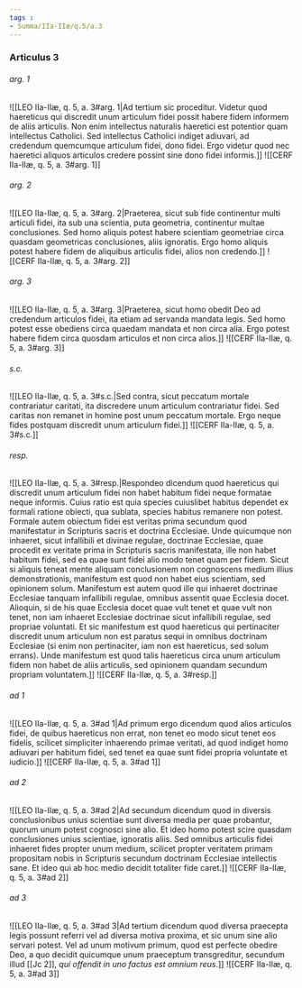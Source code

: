 ```yaml
---
tags : 
- Summa/IIa-IIæ/q.5/a.3
---
```


### Articulus 3

###### arg. 1
![[LEO IIa-IIæ, q. 5, a. 3#arg. 1|Ad tertium sic proceditur. Videtur quod haereticus qui discredit unum articulum fidei possit habere fidem informem de aliis articulis. Non enim intellectus naturalis haeretici est potentior quam intellectus Catholici. Sed intellectus Catholici indiget adiuvari, ad credendum quemcumque articulum fidei, dono fidei. Ergo videtur quod nec haeretici aliquos articulos credere possint sine dono fidei informis.]]
![[CERF IIa-IIæ, q. 5, a. 3#arg. 1]]

###### arg. 2
![[LEO IIa-IIæ, q. 5, a. 3#arg. 2|Praeterea, sicut sub fide continentur multi articuli fidei, ita sub una scientia, puta geometria, continentur multae conclusiones. Sed homo aliquis potest habere scientiam geometriae circa quasdam geometricas conclusiones, aliis ignoratis. Ergo homo aliquis potest habere fidem de aliquibus articulis fidei, alios non credendo.]]
![[CERF IIa-IIæ, q. 5, a. 3#arg. 2]]

###### arg. 3
![[LEO IIa-IIæ, q. 5, a. 3#arg. 3|Praeterea, sicut homo obedit Deo ad credendum articulos fidei, ita etiam ad servanda mandata legis. Sed homo potest esse obediens circa quaedam mandata et non circa alia. Ergo potest habere fidem circa quosdam articulos et non circa alios.]]
![[CERF IIa-IIæ, q. 5, a. 3#arg. 3]]

###### s.c.
![[LEO IIa-IIæ, q. 5, a. 3#s.c.|Sed contra, sicut peccatum mortale contrariatur caritati, ita discredere unum articulum contrariatur fidei. Sed caritas non remanet in homine post unum peccatum mortale. Ergo neque fides postquam discredit unum articulum fidei.]]
![[CERF IIa-IIæ, q. 5, a. 3#s.c.]]

###### resp.
![[LEO IIa-IIæ, q. 5, a. 3#resp.|Respondeo dicendum quod haereticus qui discredit unum articulum fidei non habet habitum fidei neque formatae neque informis. Cuius ratio est quia species cuiuslibet habitus dependet ex formali ratione obiecti, qua sublata, species habitus remanere non potest. Formale autem obiectum fidei est veritas prima secundum quod manifestatur in Scripturis sacris et doctrina Ecclesiae. Unde quicumque non inhaeret, sicut infallibili et divinae regulae, doctrinae Ecclesiae, quae procedit ex veritate prima in Scripturis sacris manifestata, ille non habet habitum fidei, sed ea quae sunt fidei alio modo tenet quam per fidem. Sicut si aliquis teneat mente aliquam conclusionem non cognoscens medium illius demonstrationis, manifestum est quod non habet eius scientiam, sed opinionem solum. Manifestum est autem quod ille qui inhaeret doctrinae Ecclesiae tanquam infallibili regulae, omnibus assentit quae Ecclesia docet. Alioquin, si de his quae Ecclesia docet quae vult tenet et quae vult non tenet, non iam inhaeret Ecclesiae doctrinae sicut infallibili regulae, sed propriae voluntati. Et sic manifestum est quod haereticus qui pertinaciter discredit unum articulum non est paratus sequi in omnibus doctrinam Ecclesiae (si enim non pertinaciter, iam non est haereticus, sed solum errans). Unde manifestum est quod talis haereticus circa unum articulum fidem non habet de aliis articulis, sed opinionem quandam secundum propriam voluntatem.]]
![[CERF IIa-IIæ, q. 5, a. 3#resp.]]

###### ad 1
![[LEO IIa-IIæ, q. 5, a. 3#ad 1|Ad primum ergo dicendum quod alios articulos fidei, de quibus haereticus non errat, non tenet eo modo sicut tenet eos fidelis, scilicet simpliciter inhaerendo primae veritati, ad quod indiget homo adiuvari per habitum fidei, sed tenet ea quae sunt fidei propria voluntate et iudicio.]]
![[CERF IIa-IIæ, q. 5, a. 3#ad 1]]

###### ad 2
![[LEO IIa-IIæ, q. 5, a. 3#ad 2|Ad secundum dicendum quod in diversis conclusionibus unius scientiae sunt diversa media per quae probantur, quorum unum potest cognosci sine alio. Et ideo homo potest scire quasdam conclusiones unius scientiae, ignoratis aliis. Sed omnibus articulis fidei inhaeret fides propter unum medium, scilicet propter veritatem primam propositam nobis in Scripturis secundum doctrinam Ecclesiae intellectis sane. Et ideo qui ab hoc medio decidit totaliter fide caret.]]
![[CERF IIa-IIæ, q. 5, a. 3#ad 2]]

###### ad 3
![[LEO IIa-IIæ, q. 5, a. 3#ad 3|Ad tertium dicendum quod diversa praecepta legis possunt referri vel ad diversa motiva proxima, et sic unum sine alio servari potest. Vel ad unum motivum primum, quod est perfecte obedire Deo, a quo decidit quicumque unum praeceptum transgreditur, secundum illud [[Jc 2]], *qui offendit in uno factus est omnium reus*.]]
![[CERF IIa-IIæ, q. 5, a. 3#ad 3]]

